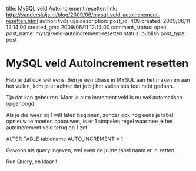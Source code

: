 title: MySQL veld Autoincrement resetten
link: http://vandersluijs.nl/blog/2009/06/mysql-veld-autoincrement-resetten.html
author: tvdsluijs
description: 
post_id: 409
created: 2009/06/11 12:14:00
created_gmt: 2009/06/11 12:14:00
comment_status: open
post_name: mysql-veld-autoincrement-resetten
status: publish
post_type: post

# MySQL veld Autoincrement resetten

Heb je dat ook wel eens. Ben je een dbase in MYSQL aan het maken en aan het vullen, kom je er achter dat je bij het vullen iets fout hebt gedaan.  
  
Tja dat kan gebeuren. Maar je auto increment veld is nu wel automatisch opgehoogd.  
  
Als je die weer bij 1 wilt laten beginnen, zonder ook nog eens je tabel opnieuw te moeten opbouwen, is er 1 simpelen regel waarmee je het autoincrement veld terug op 1 zet.  
  
ALTER TABLE tablename AUTO_INCREMENT = 1  
  
Gewoon als query ingeven, wel even de juiste tabel naam er in zetten.  
  
Run Query, en klaar !
